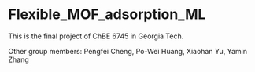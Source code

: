 # Flexible_MOF_adsorption_ML

This is the final project of ChBE 6745 in Georgia Tech.

Other group members: Pengfei Cheng, Po-Wei Huang, Xiaohan Yu, Yamin Zhang

